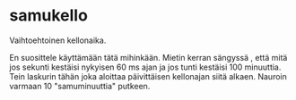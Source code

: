 # samukello
Vaihtoehtoinen kellonaika.

En suosittele käyttämään tätä mihinkään. Mietin kerran sängyssä , että mitä jos sekunti kestäisi nykyisen 60 ms ajan ja jos tunti kestäisi 100 minuuttia. Tein laskurin tähän joka aloittaa päivittäisen kellonajan siitä alkaen. Nauroin varmaan 10 "samuminuuttia" putkeen.
